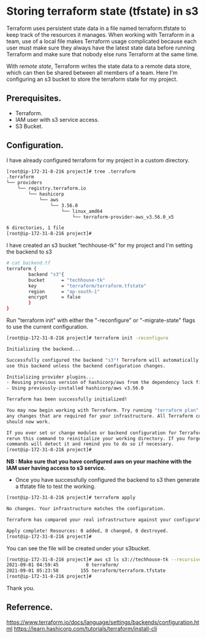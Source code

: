 # Storing terraform state (tfstate) in s3

Terraform uses persistent state data in a file named terraform.tfstate to keep track of the resources it manages. When working with Terraform in a team, use of a local file makes Terraform usage complicated because each user must make sure they always have the latest state data before running Terraform and make sure that nobody else runs Terraform at the same time.

With _remote state_, Terraform writes the state data to a remote data store, which can then be shared between all members of a team. Here I'm configuring an s3 bucket to store the terraform state for my project.

## Prerequisites.
-  Terraform.
-  IAM user with s3 service access.
-  S3 Bucket.


## Configuration.

I have already configured terraform for my project in a custom directory. 

```sh
[root@ip-172-31-8-216 project]# tree .terraform
.terraform
└── providers
    └── registry.terraform.io
        └── hashicorp
            └── aws
                └── 3.56.0
                    └── linux_amd64
                        └── terraform-provider-aws_v3.56.0_x5

6 directories, 1 file
[root@ip-172-31-8-216 project]#
```
I have created an s3 bucket "techhouse-tk" for my project and I'm setting the backend to s3

```sh
# cat backend.tf
terraform {
        backend "s3"{
        bucket      = "techhouse-tk"
        key         = "terraform/terraform.tfstate"
        region      = "ap-south-1"
        encrypt     = false
        }
}
```
Run "terraform init" with either the "-reconfigure" or "-migrate-state" flags to use the current configuration.
```sh
[root@ip-172-31-8-216 project]# terraform init -reconfigure

Initializing the backend...

Successfully configured the backend "s3"! Terraform will automatically
use this backend unless the backend configuration changes.

Initializing provider plugins...
- Reusing previous version of hashicorp/aws from the dependency lock file
- Using previously-installed hashicorp/aws v3.56.0

Terraform has been successfully initialized!

You may now begin working with Terraform. Try running "terraform plan" to see
any changes that are required for your infrastructure. All Terraform commands
should now work.

If you ever set or change modules or backend configuration for Terraform,
rerun this command to reinitialize your working directory. If you forget, other
commands will detect it and remind you to do so if necessary.
[root@ip-172-31-8-216 project]#
```
**NB : Make sure that you have configured aws on your machine with the IAM user having access to s3 service.**
- Once you have successfully configured the backend to s3 then generate a tfstate file to test the working.

```sh
[root@ip-172-31-8-216 project]# terraform apply

No changes. Your infrastructure matches the configuration.

Terraform has compared your real infrastructure against your configuration and found no differences, so no changes are needed.

Apply complete! Resources: 0 added, 0 changed, 0 destroyed.
[root@ip-172-31-8-216 project]#
```
You can see the file will be created under your s3bucket.
```sh
[root@ip-172-31-8-216 project]# aws s3 ls s3://techhouse-tk --recursive
2021-09-01 04:59:45          0 terraform/
2021-09-01 05:23:58        155 terraform/terraform.tfstate
[root@ip-172-31-8-216 project]#
```
Thank you.


## Referrence.
https://www.terraform.io/docs/language/settings/backends/configuration.html
https://learn.hashicorp.com/tutorials/terraform/install-cli

